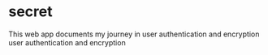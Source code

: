 # secret
This web app documents my journey in user authentication and encryption user authentication and encryption


